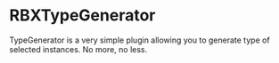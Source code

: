 # RBXTypeGenerator
TypeGenerator is a very simple plugin allowing you to generate type of selected instances. No more, no less.
